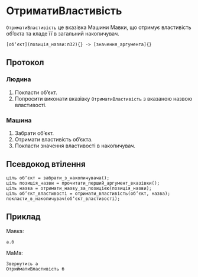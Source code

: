 # ОтриматиВластивість

`ОтриматиВластивість` <keyword>це</keyword> вказівка <subject>Машини Мавки</subject>, що отримує властивість обʼєкта та
кладе її в загальний накопичувач.

```
[обʼєкт](позиція_назви:п32){} -> [значення_аргумента]{}
```

## Протокол

### Людина

1. Покласти обʼєкт.
2. Попросити виконати вказівку `ОтриматиВластивість` з вказаною назвою властивості.

### Машина

1. Забрати обʼєкт.
2. Отримати властивість обʼєкта.
3. Покласти значення властивості в накопичувач.

## Псевдокод втілення

```ціль
ціль обʼєкт = забрати_з_накопичувача();
ціль позиція_назви = прочитати_перший_аргумент_вказівки();
ціль назва = отримати_назву_за_позицією(позиція_назви);
ціль обʼєкт_властивості = отримати_властивість(обʼєкт, назва);
покласти_в_накопичувач(обʼєкт_властивості);
```

## Приклад

<subject>Мавка</subject>:

```мавка
а.б
```

<subject>МаМа</subject>:

```мама
Звернутись а
ОтрийматиВластивість б
```